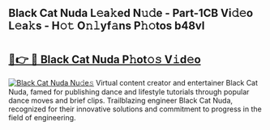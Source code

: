 ## Black Cat Nuda L𝚎a𝚔ed N𝚞𝚍e - Part-1CB Vi𝚍𝚎o L𝚎a𝚔s - H𝚘𝚝 O𝚗𝚕yf𝚊ns P𝚑𝚘tos b48vl

# <h2><a href="http://kf5vco6.oniu.top/?m=Black+Cat+Nuda">🔗👉 🔴 Black Cat Nuda P𝚑ot𝚘𝚜 V𝚒d𝚎o</a></h2>

[![Black Cat Nuda Nu𝚍e𝚜](https://i.imgur.com/0qMVB7G.gif)](http://kf5vco6.oniu.top/?m=Black+Cat+Nuda)
Virtual content creator and entertainer Black Cat Nuda, famed for publishing dance and lifestyle tutorials through popular dance moves and brief clips. Trailblazing engineer Black Cat Nuda, recognized for their innovative solutions and commitment to progress in the field of engineering.  
